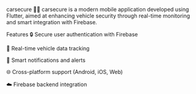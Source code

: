 carsecure 🚗🔐
carsecure is a modern mobile application developed using Flutter, aimed at enhancing vehicle security through real-time monitoring and smart integration with Firebase.

Features
🔒 Secure user authentication with Firebase

📡 Real-time vehicle data tracking

🔔 Smart notifications and alerts

🌐 Cross-platform support (Android, iOS, Web)

☁️ Firebase backend integration
